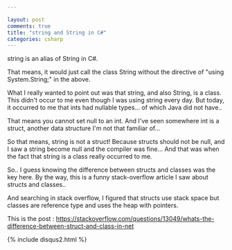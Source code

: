 ```yaml
---

layout: post
comments: true
title: "string and String in C#"
categories: csharp
---
```


string is an alias of String in C#.

That means, it would just call the class String without the directive of "using System.String;" in the above.

What I really wanted to point out was that 
string, and also String, is a class.
This didn't occur to me even though I was using string every day.
But today, it occurred to me that ints had nullable types... 
of which Java did not have.. 

That means you cannot set null to an int.
And I've seen somewhere int is a struct, 
another data structure I'm not that familiar of...

So that means, string is not a struct!
Because structs should not be null, 
and I saw a string become null and the compiler was fine...
And that was when the fact that string is a class really occurred to me. 

So.. I guess knowing the difference between structs and classes was the 
key here.
By the way, this is a funny stack-overflow article I saw about structs 
and classes.. 

And searching in stack overflow, I figured that 
structs use stack space but classes are reference type and uses the heap 
with pointers.

This is the post : https://stackoverflow.com/questions/13049/whats-the-difference-between-struct-and-class-in-net

{% include disqus2.html %}
